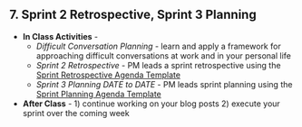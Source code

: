 ## 7.  Sprint 2 Retrospective, Sprint 3 Planning
  - **In Class Activities** - 
    - *Difficult Conversation Planning* - learn and apply a framework for approaching difficult conversations at work and in your personal life
    - *Sprint 2 Retrospective* - PM leads a sprint retrospective using the [Sprint Retrospective Agenda Template](https://docs.google.com/document/d/1n6IDYJ9jW2lWaTu5uf7qXEd3ihgQIByxsr-4RHjldBI/edit#heading=h.10t6cnudbcpw)
    - *Sprint 3 Planning DATE to DATE* - PM leads sprint planning using the [Sprint Planning Agenda Template](https://docs.google.com/document/d/1n6IDYJ9jW2lWaTu5uf7qXEd3ihgQIByxsr-4RHjldBI/edit#heading=h.10t6cnudbcpw)
  - **After Class** - 1) continue working on your blog posts  2) execute your sprint over the coming week

